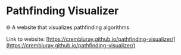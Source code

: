 # Pathfinding Visualizer
🌐 A website that visualizes pathfinding algorithms

Link to website: [https://crembluray.github.io/pathfinding-visualizer/](https://crembluray.github.io/pathfinding-visualizer/)